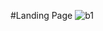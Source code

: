 #Landing Page
![b1](https://github.com/Nmaha2003/oibsip_taskno-1/assets/91820951/97bb4cbc-9e84-4ff6-b641-2060a6855f0a)


